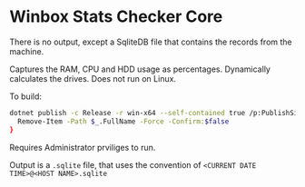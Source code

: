 ﻿Winbox Stats Checker Core
=========================

There is no output, except a SqliteDB file that contains the records from the machine.

Captures the RAM, CPU and HDD usage as percentages. Dynamically calculates the drives. Does not run on Linux.


To build:

```sh
dotnet publish -c Release -r win-x64 --self-contained true /p:PublishSingleFile=true; Start-Sleep -Seconds 2; GetChildItem -Path . -Recurse -Filter "wbscc.pdb" -File | ForEach-Object {
  Remove-Item -Path $_.FullName -Force -Confirm:$false
}
```

Requires Administrator prviliges to run.

Output is a `.sqlite` file, that uses the convention of `<CURRENT DATE TIME>@<HOST NAME>.sqlite`